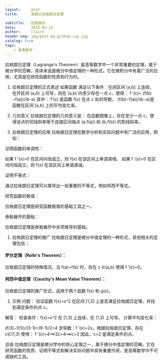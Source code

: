 ```yaml
---
layout:     post
title:      高数之拉格朗日定理

subtitle:   拉格朗日 
date:       2025-02-12
author:     Claire
header-img: img/post-bg-github-cup.jpg
catalog: true
tags:
    - 高等数学
---
```


拉格朗日定理（Lagrange's Theorem）是高等数学中一个非常重要的定理，属于微分学的范畴，具体来说是微分中值定理的一种形式。它在微积分中有着广泛的应用，尤其是在研究函数的性质和行为时。

1. 拉格朗日定理的正式表述
如果函数 满足以下条件：在闭区间 [a,b] 上连续，
在开区间 (a,b) 上可导，则在 (a,b) 内至少存在一点 c，使得：
f ′(c)= (f(b)−f(a))/(b-a)
其中：
f′(c) 是函数 f(x) 在点 c 处的导数，
(f(b)−f(a))/(b−a)是函数在区间 [a,b] 上的平均变化率。

1. 几何意义
拉格朗日定理的几何意义是：
在函数图像上，存在至少一点 c，使得该点的切线斜率等于连接区间端点 (a,f(a)) 和 (b,f(b)) 的割线斜率。

1. 拉格朗日定理的应用
拉格朗日定理在数学分析和实际问题中有广泛的应用，例如：

证明函数的单调性：

如果 f ′(x)>0 在区间内恒成立，则 f(x) 在该区间上单调递增。
如果 f ′(x)<0 在区间内恒成立，则 f(x) 在该区间上单调递减。

证明不等式：

通过拉格朗日定理可以推导出一些重要的不等式，例如柯西不等式。

研究函数的极值：

拉格朗日定理是研究函数极值的基础工具之一。

泰勒展开的基础：

拉格朗日定理是泰勒展开中余项推导的基础。

1. 拉格朗日定理的推广
拉格朗日定理是微分中值定理的一种形式，其他相关的定理包括：

#### 罗尔定理（Rolle's Theorem）：

拉格朗日定理的特殊情况，当 f(a)=f(b) 时，存在 c ∈(a,b) 使得 f ′(c)=0。

#### 柯西中值定理（Cauchy's Mean Value Theorem）：

拉格朗日定理的推广形式，适用于两个函数 f(x) 和 g(x)。

1. 示例
问题：
验证函数 f(x)=x^2 在区间 [1,3] 上是否满足拉格朗日定理，并找到满足条件的点 c。

解答：
检查条件：f(x)=x^2 在 [1,3] 上连续，在 (1,3) 上可导。
计算平均变化率：

(f(3)−f(1))/(3-1)=(9-1)/2=4
求导数：f ′(x)=2x，根据拉格朗日定理，存在 c∈(1,3) 使得：
f ′(c)=4⟹2c=4⟹c=2
因此，c=2 是满足条件的点。

总结
拉格朗日定理是微分学中的核心定理之一，属于微分中值定理的范畴。它在研究函数的性质、证明不等式和解决实际问题中具有重要作用，是高等数学中不可或缺的工具。
